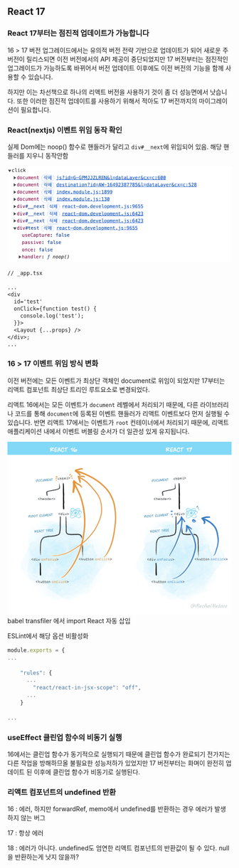 ## React 17

### React 17부터는 점진적 업데이트가 가능합니다

16 > 17 버전 업그레이드에서는 유의적 버전 전략 기반으로 업데이트가 되어 새로운 주 버전이 릴리스되면 이전 버전에서의 API 제공이 중단되었지만 17 버전부터는 점진적인 업그레이드가 가능하도록 바뀌어서 버전 업데이트 이후에도 이전 버전의 기능을 함께 사용할 수 있습니다.

하지만 이는 차선책으로 하나의 리액트 버전을 사용하기 것이 좀 더 성능면에서 낫습니다. 또한 이러한 점진적 업데이트를 사용하기 위해서 적아도 17 버전까지의 마이그레이션이 필요합니다.

### React(nextjs) 이벤트 위임 동작 확인

실제 Dom에는 noop() 함수로 핸들러가 달리고 `div#__next`에 위임되어 있음. 해당 핸들러를 지우니 동작안함

![Alt text](image.png)

```tsx
// _app.tsx

...
<div
  id='test'
  onClick={function test() {
    console.log('test');
  }}>
  <Layout {...props} />
</div>;
...
```

### 16 > 17 이벤트 위임 방식 변화

이전 버전에는 모든 이벤트가 최상단 객체인 document로 위임이 되었지만 17부터는 리액트 컴포넌트 최상단 트리인 루트요소로 변경되었다.

리액트 16에서는 모든 이벤트가 `document` 레벨에서 처리되기 때문에, 다른 라이브러리나 코드를 통해 `document`에 등록된 이벤트 핸들러가 리액트 이벤트보다 먼저 실행될 수 있습니다. 반면 리액트 17에서는 이벤트가 `root` 컨테이너에서 처리되기 때문에, 리액트 애플리케이션 내에서 이벤트 버블링 순서가 더 일관성 있게 유지됩니다.

![Alt text](image-1.png)
babel transfiler 에서 import React 자동 삽입

ESLint에서 해당 옵션 비활성화

```jsx
module.exports = {
...

    "rules": {
      ...
    	"react/react-in-jsx-scope": "off",
      ...
    }

...

```

### useEffect 클린업 함수의 비동기 실행

16에서는 클린업 함수가 동기적으로 실행되기 때문에 클린업 함수가 완료되기 전가지는 다른 작업을 방해하므올 불필요한 성능저하가 있었지만 17 버전부터는 화며이 완전히 업데이트 된 이후에 클린업 함수가 비동기로 실행된다.

### 리액트 컴포넌트의 undefined 반환

16 : 에러, 하지만 forwardRef, memo에서 undefined를 반환하는 경우 에러가 발생하지 않는 버그

17 : 항상 에러

18 : 에러가 아니다. undefined도 엄연한 리액트 컴포넌트의 반환값이 될 수 있다. null을 반환하는게 낫지 않을까?
